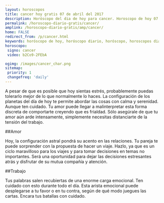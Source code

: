```yaml
---
layout: horoscopos
title: cancer hoy gratis 07 de abril del 2017 
description: Horóscopo del dia de hoy para cancer. Horoscopo de hoy 07 de abril del 2017. Las predicciones de amor, trabajo, vida personal gratis.
permalink: /horoscopo-diario-gratis/cancer/
amplink: /horoscopo-diario-gratis/amp/cancer/
home: FALSE
redirect_from: /p/cancer.html
keywords: horóscopo de hoy, horóscopo diario, horóscopo, horoscopos diarios gratis del dia de hoy, horóscopo diario gratis,horóscopo 2017, horóscopo esperanza gracia, horoscopo cancer hoy, horoscop, horóscopos gratis, horoscopo cancer, horoscopo cancer 2017, Tarot, Astrologia, Zodíaco, cancer, horoscopo gratis
horoscopo:
 signo: cancer
 video: b2Co9-2FEbA

ogimg: /images/cancer_char.png
sitemap:
 priority: 1
 changefreq: 'daily'
---
```



A pesar de que es posible que hoy sientas estrés, probablemente puedas tolerarlo mejor de lo que normalmente lo haces. La configuración de los planetas del día de hoy te permite abordar las cosas con calma y serenidad. Aunque ten cuidado. Tu amor puede llegar a malinterpretar esta forma discreta de comportarte creyendo que es frialdad. Sólo asegúrale de que tu amor aún arde intensamente, simplemente necesitas distanciarte de la tensión del trabajo.

##Amor

Hoy, la configuración astral pondrá su acento en las relaciones. Tu pareja te puede sorprender con la propuesta de hacer un viaje. Hazlo, ya que es un ciclo maravilloso para los viajes y para tomar decisiones en temas no importantes. Será una oportunidad para dejar las decisiones estresantes atrás y disfrutar de su mutua compañía y atención.

##Trabajo

Tus palabras salen recubiertas de una enorme carga emocional. Ten cuidado con esto durante todo el día. Esta arista emocional puede desplegarse a tu favor o en tu contra, según de qué modo juegues las cartas. Encara tus batallas con cuidado.